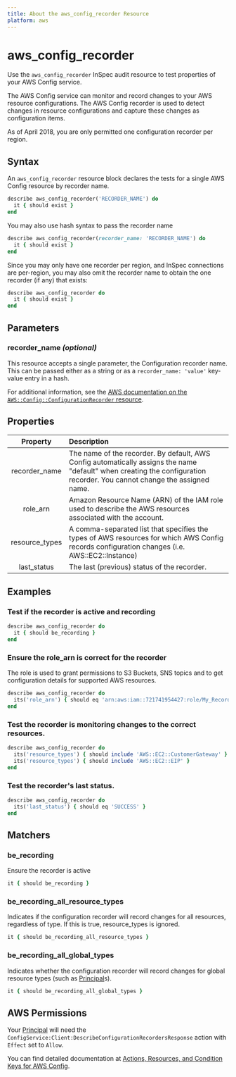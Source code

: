 ```yaml
---
title: About the aws_config_recorder Resource
platform: aws
---
```


# aws_config_recorder

Use the `aws_config_recorder` InSpec audit resource to test properties of your AWS Config service.

The AWS Config service can monitor and record changes to your AWS resource configurations.  The AWS Config recorder is used to detect changes in resource configurations and capture these changes as configuration items.

As of April 2018, you are only permitted one configuration recorder per region.

## Syntax

An `aws_config_recorder` resource block declares the tests for a single AWS Config resource by recorder name.

```ruby
describe aws_config_recorder('RECORDER_NAME') do
  it { should exist }
end
```

You may also use hash syntax to pass the recorder name

```ruby
describe aws_config_recorder(recorder_name: 'RECORDER_NAME') do
  it { should exist }
end
```

Since you may only have one recorder per region, and InSpec connections are per-region, you may also omit the recorder name to obtain the one recorder (if any) that exists:

```ruby
describe aws_config_recorder do
  it { should exist }
end
```

## Parameters

### recorder_name _(optional)_

This resource accepts a single parameter, the Configuration recorder name.
This can be passed either as a string or as a `recorder_name: 'value'` key-value entry in a hash.

For additional information, see the [AWS documentation on the `AWS::Config::ConfigurationRecorder` resource](https://docs.aws.amazon.com/AWSCloudFormation/latest/UserGuide/aws-resource-config-configurationrecorder.html).

## Properties

| Property | Description |
| :---: | :--- |
| recorder_name  | The name of the recorder. By default, AWS Config automatically assigns the name "default" when creating the configuration recorder. You cannot change the assigned name.  |
| role_arn       | Amazon Resource Name (ARN) of the IAM role used to describe the AWS resources associated with the account.  |
| resource_types | A comma-separated list that specifies the types of AWS resources for which AWS Config records configuration changes (i.e. AWS::EC2::Instance)  |
| last_status    | The last (previous) status of the recorder.  |

## Examples

### Test if the recorder is active and recording

```ruby
describe aws_config_recorder do
  it { should be_recording }
end
```

### Ensure the role_arn is correct for the recorder

The role is used to grant permissions to S3 Buckets, SNS topics and to get configuration details for supported AWS resources.

```ruby
describe aws_config_recorder do
  its('role_arn') { should eq 'arn:aws:iam::721741954427:role/My_Recorder' }
end
```

### Test the recorder is monitoring changes to the correct resources.

```ruby
describe aws_config_recorder do
  its('resource_types') { should include 'AWS::EC2::CustomerGateway' }
  its('resource_types') { should include 'AWS::EC2::EIP' }
end
```

### Test the recorder's last status.

```ruby
describe aws_config_recorder do
  its('last_status') { should eq 'SUCCESS' }
end
```

## Matchers

### be_recording

Ensure the recorder is active

```ruby
it { should be_recording }
```

### be_recording_all_resource_types

Indicates if the configuration recorder will record changes for all resources, regardless of type. If this is true, resource_types is ignored.

```ruby
it { should be_recording_all_resource_types }
```

### be_recording_all_global_types

Indicates whether the configuration recorder will record changes for global resource types (such as [Principal](https://docs.aws.amazon.com/IAM/latest/UserGuide/intro-structure.html#intro-structure-principal)s).

```ruby
it { should be_recording_all_global_types }
```

## AWS Permissions

Your [Principal](https://docs.aws.amazon.com/IAM/latest/UserGuide/intro-structure.html#intro-structure-principal) will need the `ConfigService:Client:DescribeConfigurationRecordersResponse` action with `Effect` set to `Allow`.

You can find detailed documentation at [Actions, Resources, and Condition Keys for AWS Config](https://docs.aws.amazon.com/IAM/latest/UserGuide/list_awsconfig.html).
